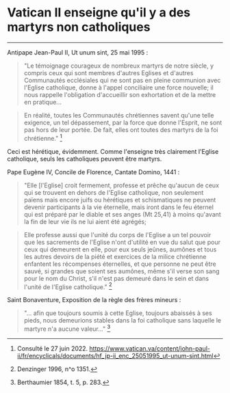 # Vatican II enseigne qu'il y a des martyrs non catholiques

***

Antipape Jean-Paul II, Ut unum sint, 25 mai 1995 :

> "Le témoignage courageux de nombreux martyrs de notre siècle, y compris ceux qui sont membres d'autres Eglises et d'autres Communautés ecclésiales qui ne sont pas en pleine communion avec l'Eglise catholique, donne à l'appel conciliaire une force nouvelle; il nous rappelle l'obligation d'accueillir son exhortation et de la mettre en pratique...

> En réalité, toutes les Communautés chrétiennes savent qu'une telle exigence, un tel dépassement, par la force que donne l'Esprit, ne sont pas hors de leur portée. De fait, elles ont toutes des martyrs de la foi chrétienne." [^1]

[^1]: Consulté le 27 juin 2022. https://www.vatican.va/content/john-paul-ii/fr/encyclicals/documents/hf_jp-ii_enc_25051995_ut-unum-sint.html

Ceci est hérétique, évidemment. Comme l'enseigne très clairement l'Eglise catholique, seuls les catholiques peuvent être martyrs.

Pape Eugène IV, Concile de Florence, Cantate Domino, 1441 :

> "Elle [l'Eglise] croit fermement, professe et prêche qu'aucun de ceux qui se trouvent en dehors de l'Eglise catholique, non seulement païens mais encore juifs ou hérétiques et schismatiques ne peuvent devenir participants à la vie éternelle, mais iront dans le feu éternel qui est préparé par le diable et ses anges (Mt 25,41) à moins qu'avant la fin de leur vie ils ne lui aient été agrégés; 

> Elle professe aussi que l'unité du corps de l'Eglise a un tel pouvoir que les sacrements de l'Eglise n'ont d'utilité en vue du salut que pour ceux qui demeurent en elle, pour eux seuls jeûnes, aumônes et tous les autres devoirs de la piété et exercices de la milice chrétienne enfantent les récompenses éternelles, et que personne ne peut être sauvé, si grandes que soient ses aumônes, même s'il verse son sang pour le nom du Christ, s'il n'est pas demeuré dans le sein et dans l'unité de l'Eglise catholique." [^2]

[^2]: Denzinger 1996, n^o 1351.

Saint Bonaventure, Exposition de la règle des frères mineurs :

> "... afin que toujours soumis à cette Eglise, toujours abaissés à ses pieds, nous demeurions stables dans la foi catholique sans laquelle le martyre n'a aucune valeur..." [^3]

[^3]: Berthaumier 1854, t. 5, p. 283.
